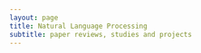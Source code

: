 ```yaml
---
layout: page
title: Natural Language Processing
subtitle: paper reviews, studies and projects
---
```


